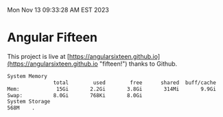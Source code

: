 Mon Nov 13 09:33:28 AM EST 2023

# Angular Fifteen


This project is live at [https://angularsixteen.github.io](https://angularsixteen.github.io "fifteen!") thanks to Github.

```bash
System Memory
               total        used        free      shared  buff/cache   available
Mem:            15Gi       2.2Gi       3.8Gi       314Mi       9.9Gi        13Gi
Swap:          8.0Gi       768Ki       8.0Gi
System Storage
568M	.
